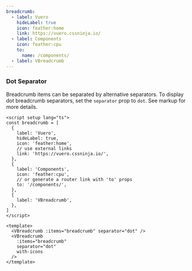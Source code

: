 ```yaml
---
breadcrumb:
  - label: Vuero
    hideLabel: true
    icon: feather:home
    link: https://vuero.cssninja.io/
  - label: Components
    icon: feather:cpu
    to:
      name: /components/
  - label: VBreadcrumb
---
```


### Dot Separator

Breadcrumb items can be separated by alternative separators.
To display dot breadcrumb separators, set the `separator` prop to `dot`.
See markup for more details.

<!--code-->

```vue
<script setup lang="ts">
const breadcrumb = [
  {
    label: 'Vuero',
    hideLabel: true,
    icon: 'feather:home',
    // use external links
    link: 'https://vuero.cssninja.io/',
  },
  {
    label: 'Components',
    icon: 'feather:cpu',
    // or generate a router link with 'to' props
    to: '/components/',
  },
  {
    label: 'VBreadcrumb',
  },
]
</script>

<template>
  <VBreadcrumb :items="breadcrumb" separator="dot" />
  <VBreadcrumb
    :items="breadcrumb"
    separator="dot"
    with-icons
  />
</template>
```

<!--/code-->

<!--example-->

<div>
  <VBreadcrumb :items="frontmatter.breadcrumb" separator="dot" />
  <VBreadcrumb :items="frontmatter.breadcrumb" separator="dot" with-icons />
</div>

<!--/example-->
